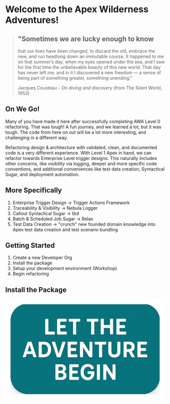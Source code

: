 # Welcome to the Apex Wilderness Adventures!

> ## "Sometimes we are lucky enough to know
>
> that our lives have been changed, to discard the old, embrace the new, and run headlong down an immutable course. It
> happened to me on that summer’s day, when my eyes opened under the sea, and I saw for the first time the unbelievable
> beauty of this new world. That day has never left me, and in it I discovered a new freedom — a sense of being part of
> something greater, something unending."
>
> Jacques Cousteau - _On diving and discovery_ (from The Silent World, 1953)

## On We Go!

Many of you have made it here after successfully completing AWA Level 0 refactoring. That was tough! A fun journey, and
we learned a lot, but it was tough. The code from here on out will be a lot more interesting, and challenging in a 
different way.

Refactoring design & architecture with validated, clean, and documented code is a very different experience. With Level
1 Apex in hand, we can refactor towards Enterprise Level trigger designs. This naturally includes other concerns, like
visibility via logging, deeper and more specific code conventions, and additional conveniences like test data creation,
Syntactical Sugar, and deployment automation.

## More Specifically

1. Enterprise Trigger Design -> Trigger Actions Framework
2. Traceability & Visibility -> Nebula Logger
3. Callout Syntactical Sugar -> tbd
4. Batch & Scheduled Job Sugar -> Relax
5. Test Data Creation -> "crunch" new founded domain knowledge into Apex test data creation and test scenario bundling

## Getting Started

1. Create a new Developer Org
2. Install the package
3. Setup your development environment (Workshop)
4. Begin refactoring

## Install the Package

[![Install Unlocked Package in a Sandbox](./images/btn-install-unlocked-package-sandbox.png)](https://test.salesforce.com/packaging/installPackage.apexp?p0=04tak0000009X6PAAU)

